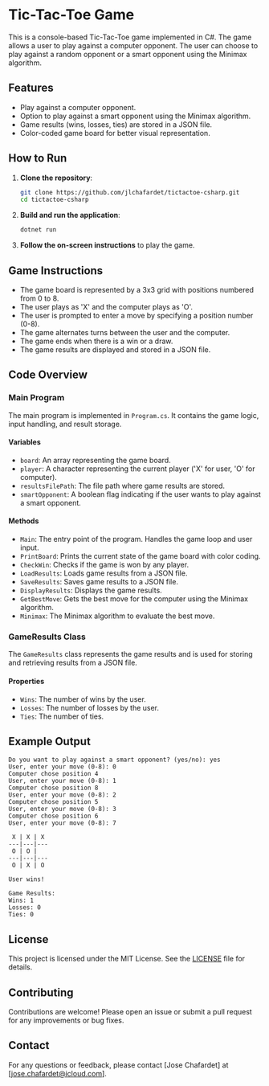 # Tic-Tac-Toe Game

This is a console-based Tic-Tac-Toe game implemented in C#. The game allows a user to play against a computer opponent. The user can choose to play against a random opponent or a smart opponent using the Minimax algorithm.

## Features

- Play against a computer opponent.
- Option to play against a smart opponent using the Minimax algorithm.
- Game results (wins, losses, ties) are stored in a JSON file.
- Color-coded game board for better visual representation.

## How to Run

1. **Clone the repository**:

   ```sh
   git clone https://github.com/jlchafardet/tictactoe-csharp.git
   cd tictactoe-csharp
   ```

2. **Build and run the application**:

   ```sh
   dotnet run
   ```

3. **Follow the on-screen instructions** to play the game.

## Game Instructions

- The game board is represented by a 3x3 grid with positions numbered from 0 to 8.
- The user plays as 'X' and the computer plays as 'O'.
- The user is prompted to enter a move by specifying a position number (0-8).
- The game alternates turns between the user and the computer.
- The game ends when there is a win or a draw.
- The game results are displayed and stored in a JSON file.

## Code Overview

### Main Program

The main program is implemented in `Program.cs`. It contains the game logic, input handling, and result storage.

#### Variables

- `board`: An array representing the game board.
- `player`: A character representing the current player ('X' for user, 'O' for computer).
- `resultsFilePath`: The file path where game results are stored.
- `smartOpponent`: A boolean flag indicating if the user wants to play against a smart opponent.

#### Methods

- `Main`: The entry point of the program. Handles the game loop and user input.
- `PrintBoard`: Prints the current state of the game board with color coding.
- `CheckWin`: Checks if the game is won by any player.
- `LoadResults`: Loads game results from a JSON file.
- `SaveResults`: Saves game results to a JSON file.
- `DisplayResults`: Displays the game results.
- `GetBestMove`: Gets the best move for the computer using the Minimax algorithm.
- `Minimax`: The Minimax algorithm to evaluate the best move.

### GameResults Class

The `GameResults` class represents the game results and is used for storing and retrieving results from a JSON file.

#### Properties

- `Wins`: The number of wins by the user.
- `Losses`: The number of losses by the user.
- `Ties`: The number of ties.

## Example Output

```
Do you want to play against a smart opponent? (yes/no): yes
User, enter your move (0-8): 0
Computer chose position 4
User, enter your move (0-8): 1
Computer chose position 8
User, enter your move (0-8): 2
Computer chose position 5
User, enter your move (0-8): 3
Computer chose position 6
User, enter your move (0-8): 7

 X | X | X
---|---|---
 O | O |  
---|---|---
 O | X | O

User wins!

Game Results:
Wins: 1
Losses: 0
Ties: 0
```

## License

This project is licensed under the MIT License. See the [LICENSE](LICENSE) file for details.

## Contributing

Contributions are welcome! Please open an issue or submit a pull request for any improvements or bug fixes.

## Contact

For any questions or feedback, please contact [Jose Chafardet] at [jose.chafardet@icloud.com].
